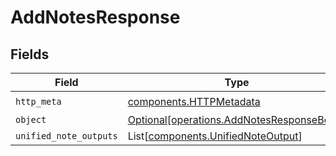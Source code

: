 # AddNotesResponse


## Fields

| Field                                                                                        | Type                                                                                         | Required                                                                                     | Description                                                                                  |
| -------------------------------------------------------------------------------------------- | -------------------------------------------------------------------------------------------- | -------------------------------------------------------------------------------------------- | -------------------------------------------------------------------------------------------- |
| `http_meta`                                                                                  | [components.HTTPMetadata](../../models/components/httpmetadata.md)                           | :heavy_check_mark:                                                                           | N/A                                                                                          |
| `object`                                                                                     | [Optional[operations.AddNotesResponseBody]](../../models/operations/addnotesresponsebody.md) | :heavy_minus_sign:                                                                           | N/A                                                                                          |
| `unified_note_outputs`                                                                       | List[[components.UnifiedNoteOutput](../../models/components/unifiednoteoutput.md)]           | :heavy_minus_sign:                                                                           | N/A                                                                                          |